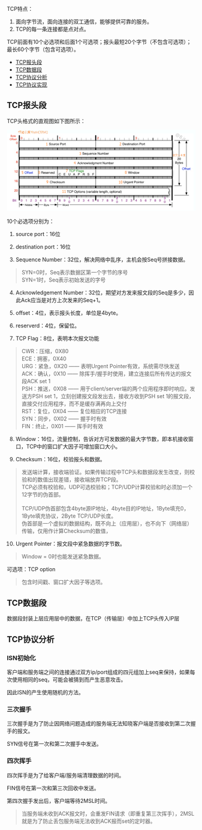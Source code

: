 TCP特点：
1. 面向字节流，面向连接的双工通信，能够提供可靠的服务。
2. TCP的每一条连接都是点对点。

TCP前面有10个必选项和后面1个可选项；报头最短20个字节（不包含可选项）；最长60个字节（包含可选项）。

- [TCP报头段](#TCP报头段)
- [TCP数据段](#TCP数据段)
- [TCP协议分析](#TCP协议分析)
- [TCP协议实现](#TCP协议实现)

## TCP报头段

TCP头格式的直观图如下图所示：

![TCP头格式](img/TCP头格式.png)

10个必选项分别为：
1. source port：16位

2. destination port：16位

3. Sequence Number：32位，解决网络中乱序，主机会按Seq号拼接数据。
> SYN=0时，Seq表示数据区第一个字节的序号<br>
> SYN=1时，Seq表示初始发送的字号<br>

4. Acknowledgement Number：32位，期望对方发来报文段的Seq是多少，因此Ack应当是对方上次发来的Seq+1。

5. offset：4位，表示报头长度，单位是4byte。

6. reserverd：4位，保留位。

7. TCP Flag：8位，表明本次报文功能
> CWR：压缩，0X80<br>
> ECE：拥塞，0X40<br>
> URG：紧急，0X20 —— 表明Urgent Pointer有效，系统需尽快发送<br>
> ACK：确认，0X10 —— 除挥手/握手时使用，建立连接后所有传达的报文段ACK set 1<br>
> PSH：推送，0X08 —— 用于client/server端的两个应用程序即时响应。发送方PSH set 1，立刻创建报文段发出去，接收方收到PSH set 1的报文段，直接交付应用程序，而不是缓存满再向上交付<br>
> RST：复位，0X04 —— 复位相应的TCP连接<br>
> SYN：同步，0X02 —— 握手时有效<br>
> FIN：终止，0X01 —— 挥手时有效<br>

8. Window：16位，流量控制，告诉对方可发数据的最大字节数，即本机接收窗口，TCP中的窗口扩大因子可增加窗口大小。

9. Checksum：16位，校验报头和数据。
> 发送端计算，接收端验证。如果传输过程中TCP头和数据段发生改变，则校验和的数值出现差错，接收端放弃TCP段。<br>
> TCP必须有校验和，UDP可选校验和；TCP/UDP计算校验和时必须加一个12字节的伪首部。<br>
> <br>
> TCP/UDP伪首部包含4byte源IP地址，4byte目的IP地址，1Byte填充0，1Byte填充协议，2Byte TCP/UDP长度。<br>
> 伪首部是一个虚拟的数据结构，既不向上（应用层），也不向下（网络层）传输，仅用作计算Checksum的数值，

10. Urgent Pointer：报文段中紧急数据的字节数。
> Window = 0时也能发送紧急数据。

可选项：TCP option
> 包含时间戳、窗口扩大因子等选项。

## TCP数据段

数据段封装上层应用层中的数据，在TCP（传输层）中加上TCP头传入IP层

## TCP协议分析

### ISN初始化

客户端和服务端之间的连接通过双方ip/port组成的四元组加上seq来保持，如果每次使用相同的seq，可能会被猜到而产生恶意攻击。

因此ISN的产生使用随机的方法。

### 三次握手

三次握手是为了防止因网络问题造成的服务端无法知晓客户端是否接收到第二次握手的报文。

SYN信号在第一次和第二次握手中发送。

### 四次挥手

四次挥手是为了给客户端/服务端清理数据的时间。

FIN信号在第一次和第三次回收中发送。

第四次握手发出后，客户端等待2MSL时间。
> 当服务端未收到ACK报文时，会重发FIN请求（即重复第三次挥手），2MSL就是为了防止丢包服务端无法收到ACK报而set的定时器。


